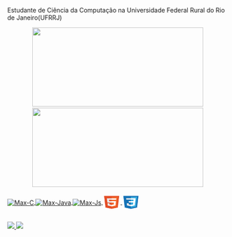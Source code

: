 Estudante de Ciência da Computação na Universidade Federal Rural do Rio de Janeiro(UFRRJ)
<div align="center">
  <a href="https://github.com/MaxwelLopes">
  <img height="180em" width="390em" src="https://github-readme-stats.vercel.app/api?username=MaxLps&show_icons=true&theme=dark&include_all_commits=true&count_private=true"/>
  <img height="180em" width="390em" src="https://github-readme-stats.vercel.app/api/top-langs/?username=MaxwelLopes&layout=compact&langs_count=7&theme=dark"/>
</div>
<div style="display: inline_block"><br>
  <img align="center" alt="Max-C" height="30" width="40" src="https://cdn.jsdelivr.net/gh/devicons/devicon/icons/c/c-original.svg">
  <img align="center" alt="Max-Java" height="30" width="40" src="https://cdn.jsdelivr.net/gh/devicons/devicon/icons/java/java-original.svg">
  <img align="center" alt="Max-Js" height="30" width="40" src="https://cdn.jsdelivr.net/gh/devicons/devicon/icons/javascript/javascript-original.svg">
  <img align="center" alt="Max-HTML" height="30" width="40" src="https://raw.githubusercontent.com/devicons/devicon/master/icons/html5/html5-original.svg">
  <img align="center" alt="Max-CSS" height="30" width="40" src="https://raw.githubusercontent.com/devicons/devicon/master/icons/css3/css3-original.svg">
</div>

##

##
 
<div> 
  <a href="https://instagram.com/lps.maxx" target="_blank"><img src="https://img.shields.io/badge/-Instagram-%23E4405F?style=for-the-badge&logo=instagram&logoColor=white" target="_blank">
  </a>
  <a href="https://www.linkedin.com/in/maxwel-batalha-b976b8254" target="_blank"><img src="https://img.shields.io/badge/-LinkedIn-%230077B5?style=for-the-badge&logo=linkedin&logoColor=white" target="_blank">
  </a> 
</div>
